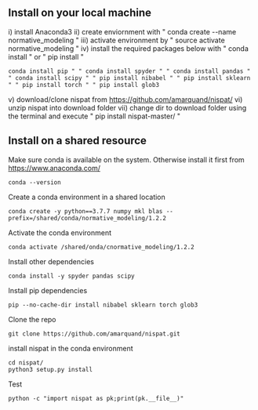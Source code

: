 ## Install on your local machine


i) install Anaconda3 ii) create enviornment with " conda create --name normative_modeling " iii) activate environment by " source activate normative_modeling " iv) install the required packages below with " conda install " or " pip install "

```
conda install pip " " conda install spyder " " conda install pandas " " conda install scipy " " pip install nibabel " " pip install sklearn " " pip install torch " " pip install glob3 
```

v) download/clone nispat from https://github.com/amarquand/nispat/ vi) unzip nispat into download folder vii) change dir to download folder using the terminal and execute " pip install nispat-master/ "


## Install on a shared resource
Make sure conda is available on the system.
Otherwise install it first from https://www.anaconda.com/ 

```
conda --version
```

Create a conda environment in a shared location

```
conda create -y python==3.7.7 numpy mkl blas --prefix=/shared/conda/normative_modeling/1.2.2
```

Activate the conda environment 

```
conda activate /shared/onda/cnormative_modeling/1.2.2
```

Install other dependencies

```
conda install -y spyder pandas scipy 
```


Install pip dependencies

```
pip --no-cache-dir install nibabel sklearn torch glob3 
```

Clone the repo

```
git clone https://github.com/amarquand/nispat.git
```

install nispat in the conda environment

```
cd nispat/
python3 setup.py install
```

Test 
```
python -c "import nispat as pk;print(pk.__file__)"
```

